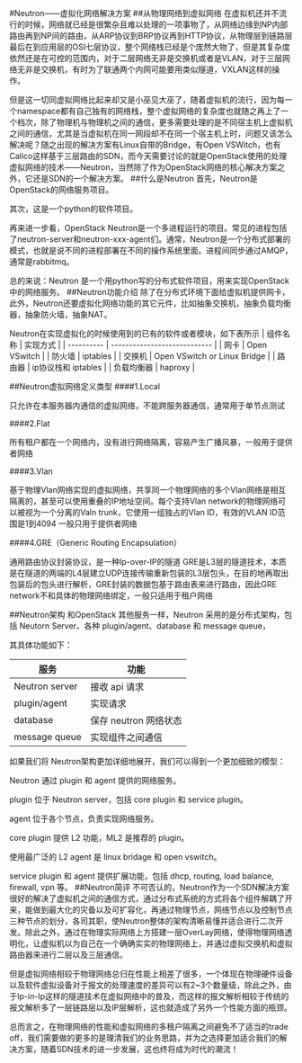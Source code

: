 #Neutron——虚拟化网络解决方案
##从物理网络到虚拟网络
在虚拟机还并不流行的时候，网络就已经是很繁杂且难以处理的一项事物了，从网络边缘到NP内部路由再到NP间的路由，从ARP协议到BRP协议再到HTTP协议，从物理层到链路层最后在到应用层的OSI七层协议，整个网络栈已经是个庞然大物了，但是其复杂度依然还是在可控的范围内，对于二层网络无非是交换机或者是VLAN，对于三层网络无非是交换机，有时为了联通两个内网可能要用类似隧道，VXLAN这样的操作。

但是这一切同虚拟网络比起来却又是小巫见大巫了，随着虚拟机的流行，因为每一个namespace都有自己独有的网络栈，整个虚拟网络的复杂度也就随之再上了一个档次，除了物理机与物理机之间的通信，更多需要处理的是不同宿主机上虚拟机之间的通信，尤其是当虚拟机在同一网段却不在同一个宿主机上时，问题又该怎么解决呢？随之出现的解决方案有Linux自带的Bridge，有Open VSWitch，也有Calico这样基于三层路由的SDN，而今天需要讨论的就是OpenStack使用的处理虚拟网络的技术——Neutron，当然除了作为OpenStack网络的核心解决方案之外，它还是SDN的一个解决方案。
##什么是Neutron
首先，Neutron是OpenStack的网络服务项目。

其次，这是一个python的软件项目。

再来进一步看，OpenStack Neutron是一个多进程运行的项目。常见的进程包括了neutron-server和neutron-xxx-agent们。通常，Neutron是一个分布式部署的模式，也就是说不同的进程部署在不同的操作系统里面。进程间同步通过AMQP，通常是rabbitmq。

总的来说：Neutron 是一个用python写的分布式软件项目，用来实现OpenStack中的网络服务。
##Neutron功能介绍
除了在分布式环境下面给虚拟机提供网卡，此外，Neutron还要虚拟化网络功能的其它元件，比如抽象交换机，抽象负载均衡器，抽象防火墙，抽象NAT。

Neutron在实现虚拟化的时候使用到的已有的软件或者模块，如下表所示
|  组件名称  |           实现方式           |
| ---------- | ---------------------------- |
|    网卡    |         Open VSwitch         |
|   防火墙   |           iptables           |
|   交换机   | Open VSwitch or Linux Bridge |
|   路由器   |     ip协议栈和 iptables      |
| 负载均衡器 |           haproxy            |

##Neutron虚拟网络定义类型
####1.Local

只允许在本服务器内通信的虚拟网络，不能跨服务器通信，通常用于单节点测试

####2.Flat

所有租户都在一个网络内，没有进行网络隔离，容易产生广播风暴，一般用于提供者网络

####3.Vlan

基于物理Vlan网络实现的虚拟网络，共享同一个物理网络的多个Vlan网络是相互隔离的，甚至可以使用重叠的IP地址空间。每个支持Vlan network的物理网络可以被视为一个分离的Valn trunk，它使用一组独占的Vlan ID，有效的VLAN ID范围是1到4094
一般只用于提供者网络

####4.GRE（Generic Routing Encapsulation）

通用路由协议封装协议，是一种Ip-over-IP的隧道
GRE是L3层的隧道技术，本质是在隧道的两端的L4层建立UDP连接传输重新包装的L3层包头，在目的地再取出包装后的包头进行解析，GRE封装的数据包基于路由表来进行路由，因此GRE network不和具体的物理网络绑定，一般只适用于租户网络

##Neutron架构
和OpenStack 其他服务一样，Neutron 采用的是分布式架构，包括 Neutorn Server、各种 plugin/agent、database 和 message queue，

其具体功能如下：

|      服务      |         功能          |
| -------------- | --------------------- |
| Neutron server |     接收 api 请求     |
|  plugin/agent  |       实现请求        |
|    database    | 保存 neutron 网络状态 |
| message queue  |   实现组件之间通信    |

如果我们将 Neutron架构更加详细地展开，我们可以得到一个更加细致的模型：

Neutron 通过 plugin 和 agent 提供的网络服务。

plugin 位于 Neutron server，包括 core plugin 和 service plugin。

agent 位于各个节点，负责实现网络服务。

core plugin 提供 L2 功能，ML2 是推荐的 plugin。

使用最广泛的 L2 agent 是 linux bridage 和 open vswitch。

service plugin 和 agent 提供扩展功能，包括 dhcp, routing, load balance, firewall, vpn 等。
##Neutron简评
不可否认的，Neutron作为一个SDN解决方案很好的解决了虚拟机之间的通信方式，通过分布式系统的方式将各个组件解耦了开来，能做到最大化的灾备以及可扩容化，再通过物理节点，网络节点以及控制节点三种节点的划分，各司其职，使Neutron整体的架构清晰易懂并适合进行二次开发。除此之外，通过在物理实际网络上方搭建一层OverLay网络，使得物理网络透明化，让虚拟机以为自己在一个确确实实的物理网络上，并通过虚拟交换机和虚拟路由器来进行二层以及三层通信。

但是虚拟网络相较于物理网络总归在性能上相差了很多，一个体现在物理硬件设备以及软件虚拟设备对于报文的处理速度的差异可以有2~3个数量级，除此之外，由于Ip-in-Ip这样的隧道技术在虚拟网络中的普及，而这样的报文解析相较于传统的报文解析多了一层链路层以及IP层解析，这也就造成了另外一个性能方面的瓶颈。

总而言之，在物理网络的性能和虚拟网络的多租户隔离之间避免不了适当的trade off，我们需要做的更多的是理清我们的业务思路，并为之选择更加适合我们的解决方案，随着SDN技术的进一步发展，这也终将成为时代的潮流！
